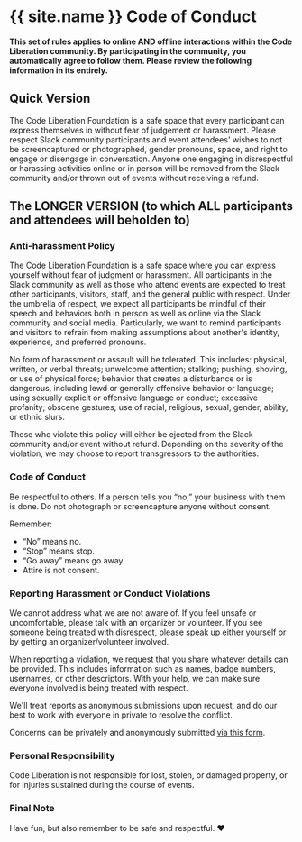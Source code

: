 # {{ site.name }} Code of Conduct

**This set of rules applies to online AND offline interactions within the Code Liberation community. By participating in the community, you automatically agree to follow them. Please review the following information in its entirely.**

## Quick Version
The Code Liberation Foundation is a safe space that every participant can express themselves in without fear of judgement or harassment. Please respect Slack community participants and event attendees' wishes to not be screencaptured or photographed, gender pronouns, space, and right to engage or disengage in conversation. Anyone one engaging in disrespectful or harassing activities online or in person will be removed from the Slack community and/or thrown out of events without receiving a refund.

## The LONGER VERSION (to which ALL participants and attendees will beholden to)

### Anti-harassment Policy
The Code Liberation Foundation is a safe space where you can express yourself without fear of judgment or harassment. All participants in the Slack community as well as those who attend events are expected to treat other participants, visitors, staff, and the general public with respect. Under the umbrella of respect, we expect all participants be mindful of their speech and behaviors both in person as well as online via the Slack community and social media. Particularly, we want to remind participants and visitors to refrain from making assumptions about another's identity, experience, and preferred pronouns.

No form of harassment or assault will be tolerated. This includes: physical, written, or verbal threats; unwelcome attention; stalking; pushing, shoving, or use of physical force; behavior that creates a disturbance or is dangerous, including lewd or generally offensive behavior or language; using sexually explicit or offensive language or conduct; excessive profanity; obscene gestures; use of racial, religious, sexual, gender, ability, or ethnic slurs.

Those who violate this policy will either be ejected from the Slack community and/or event without refund. Depending on the severity of the violation, we may choose to report transgressors to the authorities.

### Code of Conduct
Be respectful to others. If a person tells you “no,” your business with them is done. Do not photograph or screencapture anyone without consent.

Remember:

- “No” means no.
- “Stop” means stop.
- “Go away” means go away.
- Attire is not consent.

### Reporting Harassment or Conduct Violations
We cannot address what we are not aware of. If you feel unsafe or uncomfortable, please talk with an organizer or volunteer. If you see someone being treated with disrespect, please speak up either yourself or by getting an organizer/volunteer involved.

When reporting a violation, we request that you share whatever details can be provided. This includes information such as names, badge numbers, usernames, or other descriptors. With your help, we can make sure everyone involved is being treated with respect.

We'll treat reports as anonymous submissions upon request, and do our best to work with everyone in private to resolve the conflict.

Concerns can be privately and anonymously submitted [via this form](https://goo.gl/forms/JzXmMmcyoSy7Dv5t2).

### Personal Responsibility
Code Liberation is not responsible for lost, stolen, or damaged property, or for injuries sustained during the course of events.

### Final Note
Have fun, but also remember to be safe and respectful. ♥️
